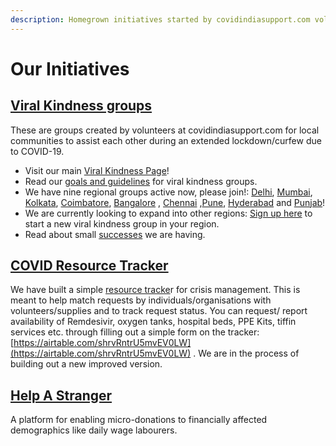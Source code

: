 ```yaml
---
description: Homegrown initiatives started by covidindiasupport.com volunteers
---
```


# Our Initiatives

##  [Viral Kindness groups](http://covidindiasupport.com/viralkindness) 

These are groups created by volunteers at covidindiasupport.com for local communities to assist each other during an extended lockdown/curfew due to COVID-19.

* Visit our main [Viral Kindness Page](http://covidindiasupport.com/viralkindness)!
* Read our [goals and guidelines](https://docs.google.com/document/d/1GDUKmZcDN6EhEtRC5wxJQK5H5jTFiWOnx-t19JYxPnw/edit) for viral kindness groups.
* We have nine regional groups active now, please join!: [Delhi](https://t.me/coviddelhiviralkindness), [Mumbai](https://chat.whatsapp.com/BZrljCp334GElqvbuk95t3), [Kolkata](https://chat.whatsapp.com/Kc9eL01O3deDb7TcQQj30P), [Coimbatore](https://t.me/covidviralkindnesscbe/), [Bangalore](https://chat.whatsapp.com/JxUBuYEPaeYBYNz8hm53Dl) , [Chennai](https://chat.whatsapp.com/K7eUJCHKRRiILdRR7tarQ6) ,[Pune](https://covidindiasupport.com/viralkindness), [Hyderabad](https://t.me/joinchat/R8f4WRlS03wziOnCV1mbDQ) and [Punjab](https://chat.whatsapp.com/IEP4p4Ulm0y6DL0Kq0rdLB)! 
* We are currently looking to expand into other regions: [Sign up here](https://airtable.com/shrutF7LPQMbvxocq) to start a new viral kindness group in your region.
* Read about small [successes](https://docs.google.com/document/d/1UKQH3NzEAgJtUorGkpE780We11BopqbbJD_-ho8yRi8/edit) we are having.

## [COVID Resource Tracker ](resources/resource-tracker.md)

We have built a simple [resource tracke](resources/resource-tracker.md)r for crisis management. This is meant to help match requests by individuals/organisations with volunteers/supplies and to track request status. You can request/ report availability of Remdesivir, oxygen tanks, hospital beds, PPE Kits, tiffin services etc. through filling out a simple form on the tracker: [https://airtable.com/shrvRntrU5mvEV0LW](https://airtable.com/shrvRntrU5mvEV0LW) . We are in the process of building out a new improved version. 

## [Help A Stranger](https://donate.covidindiasupport.com)

A platform for enabling micro-donations to financially affected demographics like daily wage labourers.

